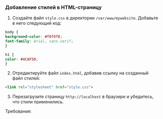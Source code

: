 
### Добавление стилей в HTML-страницу

1. Создайте файл `style.css` в директории `/var/www/mywebsite`. Добавьте в него следующий код:
```css
body {
background-color: #f0f0f0;
font-family: Arial, sans-serif;
}

h1 {
color: #4CAF50;
}
```
2. Отредактируйте файл `index.html`, добавив ссылку на созданный файл стилей:
```html
<link rel="stylesheet" href="style.css">
```
3. Перезагрузите страницу `http://localhost` в браузере и убедитесь, что стили применились.

Требования:
